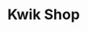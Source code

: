 ---
title: "Kwik Shop"
url: /cedar-rapids/kwik-shop-center-point-road-northeast-2/
shop: convenience
---
